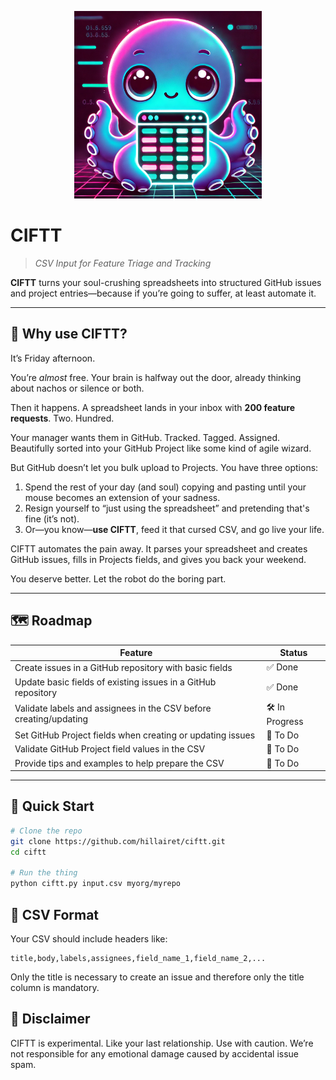<p align="center">
  <img src="assets/ciftty.webp" alt="CIFTT Logo" width="300"/>
</p>

# CIFTT
> *CSV Input for Feature Triage and Tracking*

**CIFTT** turns your soul-crushing spreadsheets into structured GitHub issues and project entries—because if you’re going to suffer, at least automate it.

---

## 🧠 Why use CIFTT?

It’s Friday afternoon.

You’re *almost* free. Your brain is halfway out the door, already thinking about nachos or silence or both.

Then it happens.
A spreadsheet lands in your inbox with **200 feature requests**. Two. Hundred.

Your manager wants them in GitHub. Tracked. Tagged. Assigned.
Beautifully sorted into your GitHub Project like some kind of agile wizard.

But GitHub doesn’t let you bulk upload to Projects.
You have three options:

1. Spend the rest of your day (and soul) copying and pasting until your mouse becomes an extension of your sadness.
2. Resign yourself to “just using the spreadsheet” and pretending that's fine (it’s not).
3. Or—you know—**use CIFTT**, feed it that cursed CSV, and go live your life.

CIFTT automates the pain away.
It parses your spreadsheet and creates GitHub issues, fills in Projects fields, and gives you back your weekend.

You deserve better. Let the robot do the boring part.

---

## 🗺️ Roadmap

| Feature                                                                | Status         |
|------------------------------------------------------------------------|----------------|
| Create issues in a GitHub repository with basic fields                 | ✅ Done        |
| Update basic fields of existing issues in a GitHub repository          | ✅ Done        |
| Validate labels and assignees in the CSV before creating/updating      | 🛠️ In Progress |
| Set GitHub Project fields when creating or updating issues             | 📝 To Do       |
| Validate GitHub Project field values in the CSV                        | 📝 To Do       |
| Provide tips and examples to help prepare the CSV                      | 📝 To Do       |

---

## 🚀 Quick Start

```bash
# Clone the repo
git clone https://github.com/hillairet/ciftt.git
cd ciftt

# Run the thing
python ciftt.py input.csv myorg/myrepo
```

## 📄 CSV Format

Your CSV should include headers like:
```csv
title,body,labels,assignees,field_name_1,field_name_2,...
```

Only the title is necessary to create an issue and therefore only the title column is mandatory.

## 🤖 Disclaimer

CIFTT is experimental. Like your last relationship. Use with caution.
We’re not responsible for any emotional damage caused by accidental issue spam.
